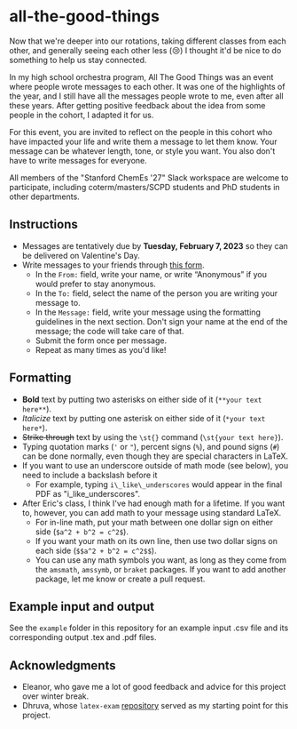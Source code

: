 # all-the-good-things

Now that we're deeper into our rotations, taking different classes from each other, and generally seeing each other less (:cry:) I thought it'd be nice to do something to help us stay connected.

In my high school orchestra program, All The Good Things was an event where people wrote messages to each other. It was one of the highlights of the year, and I still have all the messages people wrote to me, even after all these years. After getting positive feedback about the idea from some people in the cohort, I adapted it for us.

For this event, you are invited to reflect on the people in this cohort who have impacted your life and write them a message to let them know. Your message can be whatever length, tone, or style you want. You also don't have to write messages for everyone.

All members of the "Stanford ChemEs '27" Slack workspace are welcome to participate, including coterm/masters/SCPD students and PhD students in other departments.

## Instructions

- Messages are tentatively due by **Tuesday, February 7, 2023** so they can be delivered on Valentine's Day.
- Write messages to your friends through [this form](https://tinyurl.com/atgt2023).
  - In the `From:` field, write your name, or write “Anonymous” if you would prefer to stay anonymous.
  - In the `To:` field, select the name of the person you are writing your message to.
  - In the `Message:` field, write your message using the formatting guidelines in the next section. Don't sign your name at the end of the message; the code will take care of that.
  - Submit the form once per message.
  - Repeat as many times as you'd like!

## Formatting

- **Bold** text by putting two asterisks on either side of it (`**your text here**`).
- *Italicize* text by putting one asterisk on either side of it (`*your text here*`).
- ~~Strike through~~ text by using the `\st{}` command (`\st{your text here}`).
- Typing quotation marks (`'` or `"`), percent signs (`%`), and pound signs (`#`) can be done normally, even though they are special characters in LaTeX.
- If you want to use an underscore outside of math mode (see below), you need to include a backslash before it
  - For example, typing `i\_like\_underscores` would appear in the final PDF as "i_like_underscores".
- After Eric's class, I think I've had enough math for a lifetime. If you want to, however, you can add math to your message using standard LaTeX.
  - For in-line math, put your math between one dollar sign on either side (`$a^2 + b^2 = c^2$`).
  - If you want your math on its own line, then use two dollar signs on each side (`$$a^2 + b^2 = c^2$$`).
  - You can use any math symbols you want, as long as they come from the `amsmath`, `amssymb`, or `braket` packages. If you want to add another package, let me know or create a pull request.

## Example input and output

See the `example` folder in this repository for an example input .csv file and its corresponding output .tex and .pdf files.

## Acknowledgments

- Eleanor, who gave me a lot of good feedback and advice for this project over winter break.
- Dhruva, whose `latex-exam` [repository](https://github.com/dkarkada/latex-exam) served as my starting point for this project.
